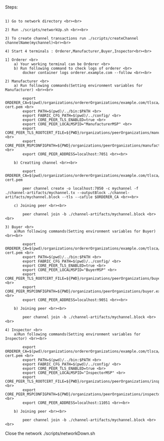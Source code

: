 
Steps:<br><br>

    1) Go to network directory <br><br>

    2) Run ./scripts/networkUp.sh <br><br>

    3) To create channel transactions run ./scripts/createChannel channelName(mychannel)<br><br>

    4) Start 4 terminals : Orderer,Manufacturer,Buyer,Inspector<br><br>

    1] Orderer <br>
        a) Your working terminal can be Orderer <br>
        b) Run following command to check logs of orderer <br>
            docker container logs orderer.example.com --follow <br><br>
    
    2) Manufacturer <br>
        a) Run following commands(Setting environment variables for Manufacturer) <br><br>

            export ORDERER_CA=$(pwd)/organizations/ordererOrganizations/example.com/tlsca/tlsca.example.com-cert.pem <br>
            export PATH=$(pwd)/../bin:$PATH <br>
            export FABRIC_CFG_PATH=$(pwd)/../config/ <br>
            export CORE_PEER_TLS_ENABLED=true <br>
            export CORE_PEER_LOCALMSPID="ManufacturerMSP" <br>
            export CORE_PEER_TLS_ROOTCERT_FILE=${PWD}/organizations/peerOrganizations/manufacturer.example.com/peers/peer0.manufacturer.example.com/tls/ca.crt <br>
            export CORE_PEER_MSPCONFIGPATH=${PWD}/organizations/peerOrganizations/manufacturer.example.com/users/Admin@manufacturer.example.com/msp <br>
            export CORE_PEER_ADDRESS=localhost:7051 <br><br>

        b) Creatting channel <br><br>

            export ORDERER_CA=$(pwd)/organizations/ordererOrganizations/example.com/tlsca/tlsca.example.com-cert.pem
            
            peer channel create -o localhost:7050 -c mychannel -f ./channel-artifacts/mychannel.tx --outputBlock ./channel-artifacts/mychannel.block --tls --cafile $ORDERER_CA <br><br>

        c) Joining peer <br><br>

            peer channel join -b ./channel-artifacts/mychannel.block <br><br>

    3) Buyer <br>
        a)Run following commands(Setting environment variables for Buyer) <br><br>

            export ORDERER_CA=$(pwd)/organizations/ordererOrganizations/example.com/tlsca/tlsca.example.com-cert.pem <br>
            export PATH=$(pwd)/../bin:$PATH <br>
            export FABRIC_CFG_PATH=$(pwd)/../config/ <br>
            export CORE_PEER_TLS_ENABLED=true <br>
            export CORE_PEER_LOCALMSPID="BuyerMSP" <br>
            export CORE_PEER_TLS_ROOTCERT_FILE=${PWD}/organizations/peerOrganizations/buyer.example.com/peers/peer0.buyer.example.com/tls/ca.crt <br>
            export CORE_PEER_MSPCONFIGPATH=${PWD}/organizations/peerOrganizations/buyer.example.com/users/Admin@buyer.example.com/msp <br>
            export CORE_PEER_ADDRESS=localhost:9051 <br><br>
        
        b) Joining peer <br><br>

            peer channel join -b ./channel-artifacts/mychannel.block <br><br>
    
    4) Inspector <br>
        a)Run following commands(Setting environment variables for Inspector) <br><br>

            export ORDERER_CA=$(pwd)/organizations/ordererOrganizations/example.com/tlsca/tlsca.example.com-cert.pem <br>
            export PATH=$(pwd)/../bin:$PATH <br>
            export FABRIC_CFG_PATH=$(pwd)/../config/ <br>
            export CORE_PEER_TLS_ENABLED=true <br>
            export CORE_PEER_LOCALMSPID="InspectorMSP" <br>
            export CORE_PEER_TLS_ROOTCERT_FILE=${PWD}/organizations/peerOrganizations/inspector.example.com/peers/peer0.inspector.example.com/tls/ca.crt <br>
            export CORE_PEER_MSPCONFIGPATH=${PWD}/organizations/peerOrganizations/inspector.example.com/users/Admin@inspector.example.com/msp <br>
            export CORE_PEER_ADDRESS=localhost:11051 <br><br>

        b) Joining peer <br><br>

            peer channel join -b ./channel-artifacts/mychannel.block <br><br>

Close the network ./scripts/networkDown.sh 